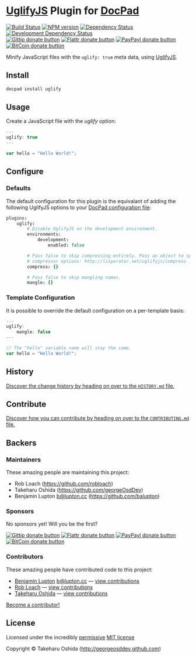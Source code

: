 # [UglifyJS](https://github.com/mishoo/UglifyJS) Plugin for [DocPad](http://docpad.org)

<!-- BADGES/ -->

[![Build Status](http://img.shields.io/travis-ci/docpad/docpad-plugin-uglify.png?branch=master)](http://travis-ci.org/docpad/docpad-plugin-uglify "Check this project's build status on TravisCI")
[![NPM version](http://badge.fury.io/js/docpad-plugin-uglify.png)](https://npmjs.org/package/docpad-plugin-uglify "View this project on NPM")
[![Dependency Status](https://david-dm.org/docpad/docpad-plugin-uglify.png?theme=shields.io)](https://david-dm.org/docpad/docpad-plugin-uglify)
[![Development Dependency Status](https://david-dm.org/docpad/docpad-plugin-uglify/dev-status.png?theme=shields.io)](https://david-dm.org/docpad/docpad-plugin-uglify#info=devDependencies)<br/>
[![Gittip donate button](http://img.shields.io/gittip/docpad.png)](https://www.gittip.com/docpad/ "Donate weekly to this project using Gittip")
[![Flattr donate button](http://img.shields.io/flattr/donate.png?color=yellow)](http://flattr.com/thing/344188/balupton-on-Flattr "Donate monthly to this project using Flattr")
[![PayPayl donate button](http://img.shields.io/paypal/donate.png?color=yellow)](https://www.paypal.com/cgi-bin/webscr?cmd=_s-xclick&hosted_button_id=QB8GQPZAH84N6 "Donate once-off to this project using Paypal")
[![BitCoin donate button](http://img.shields.io/bitcoin/donate.png?color=yellow)](https://coinbase.com/checkouts/9ef59f5479eec1d97d63382c9ebcb93a "Donate once-off to this project using BitCoin")

<!-- /BADGES -->


Minify JavaScript files with the `uglify: true` meta data, using [UglifyJS](https://github.com/mishoo/UglifyJS2).


## Install

```bash
docpad install uglify
```


## Usage

Create a JavaScript file with the *uglify* option:
``` javascript
---
uglify: true
---

var hello = "Hello World!";
```

## Configure

### Defaults

The default configuration for this plugin is the equivalant of adding the
following UglifyJS options to your [DocPad configuration file](http://docpad.org/docs/config):

``` coffee
plugins:
	uglify:
		# Disable UglifyJS on the development environment.
		environments:
			development:
				enabled: false

		# Pass false to skip compressing entirely. Pass an object to specify custom
		# compressor options: http://lisperator.net/uglifyjs/compress .
		compress: {}

		# Pass false to skip mangling names.
		mangle: {}
```


### Template Configuration

It is possible to override the default configuration on a per-template basis:

``` javascript
---
uglify:
	mangle: false
---

// The "hello" variable name will stay the same.
var hello = "Hello World!";
```

<!-- HISTORY/ -->

## History
[Discover the change history by heading on over to the `HISTORY.md` file.](https://github.com/docpad/docpad-plugin-uglify/blob/master/HISTORY.md#files)

<!-- /HISTORY -->


<!-- CONTRIBUTE/ -->

## Contribute

[Discover how you can contribute by heading on over to the `CONTRIBUTING.md` file.](https://github.com/docpad/docpad-plugin-uglify/blob/master/CONTRIBUTING.md#files)

<!-- /CONTRIBUTE -->


<!-- BACKERS/ -->

## Backers

### Maintainers

These amazing people are maintaining this project:

- Rob Loach (https://github.com/robloach)
- Takeharu Oshida (https://github.com/georgeOsdDev)
- Benjamin Lupton <b@lupton.cc> (https://github.com/balupton)

### Sponsors

No sponsors yet! Will you be the first?

[![Gittip donate button](http://img.shields.io/gittip/docpad.png)](https://www.gittip.com/docpad/ "Donate weekly to this project using Gittip")
[![Flattr donate button](http://img.shields.io/flattr/donate.png?color=yellow)](http://flattr.com/thing/344188/balupton-on-Flattr "Donate monthly to this project using Flattr")
[![PayPayl donate button](http://img.shields.io/paypal/donate.png?color=yellow)](https://www.paypal.com/cgi-bin/webscr?cmd=_s-xclick&hosted_button_id=QB8GQPZAH84N6 "Donate once-off to this project using Paypal")
[![BitCoin donate button](http://img.shields.io/bitcoin/donate.png?color=yellow)](https://coinbase.com/checkouts/9ef59f5479eec1d97d63382c9ebcb93a "Donate once-off to this project using BitCoin")

### Contributors

These amazing people have contributed code to this project:

- [Benjamin Lupton](https://github.com/balupton) <b@lupton.cc> — [view contributions](https://github.com/docpad/docpad-plugin-uglify/commits?author=balupton)
- [Rob Loach](https://github.com/robloach) — [view contributions](https://github.com/docpad/docpad-plugin-uglify/commits?author=robloach)
- [Takeharu Oshida](https://github.com/georgeOsdDev) — [view contributions](https://github.com/docpad/docpad-plugin-uglify/commits?author=georgeOsdDev)

[Become a contributor!](https://github.com/docpad/docpad-plugin-uglify/blob/master/CONTRIBUTING.md#files)

<!-- /BACKERS -->


<!-- LICENSE/ -->

## License

Licensed under the incredibly [permissive](http://en.wikipedia.org/wiki/Permissive_free_software_licence) [MIT license](http://creativecommons.org/licenses/MIT/)

Copyright &copy; Takeharu Oshida (http://georgeosddev.github.com)

<!-- /LICENSE -->


